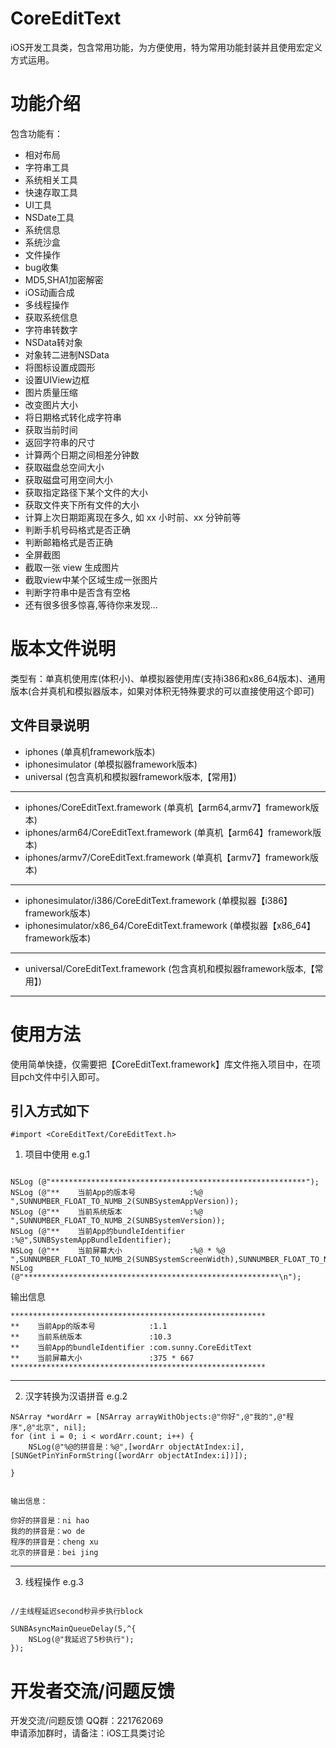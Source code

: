 # CoreEditText

iOS开发工具类，包含常用功能，为方便使用，特为常用功能封装并且使用宏定义方式运用。

# 功能介绍

包含功能有：
* 相对布局
* 字符串工具
* 系统相关工具
* 快速存取工具
* UI工具
* NSDate工具
* 系统信息
* 系统沙盒
* 文件操作
* bug收集
* MD5,SHA1加密解密
* iOS动画合成
* 多线程操作
* 获取系统信息
* 字符串转数字 
* NSData转对象 
* 对象转二进制NSData 
* 将图标设置成圆形 
* 设置UIView边框 
* 图片质量压缩 
* 改变图片大小 
* 将日期格式转化成字符串 
* 获取当前时间 
* 返回字符串的尺寸 
* 计算两个日期之间相差分钟数 
* 获取磁盘总空间大小 
* 获取磁盘可用空间大小 
* 获取指定路径下某个文件的大小 
* 获取文件夹下所有文件的大小 
* 计算上次日期距离现在多久, 如 xx 小时前、xx 分钟前等 
* 判断手机号码格式是否正确 
* 判断邮箱格式是否正确 
* 全屏截图 
* 截取一张 view 生成图片 
* 截取view中某个区域生成一张图片 
* 判断字符串中是否含有空格
* 还有很多很多惊喜,等待你来发现…

# 版本文件说明

类型有：单真机使用库(体积小)、单模拟器使用库(支持i386和x86_64版本)、通用版本(合并真机和模拟器版本，如果对体积无特殊要求的可以直接使用这个即可)

## 文件目录说明

* iphones                                       (单真机framework版本)
* iphonesimulator                               (单模拟器framework版本)
* universal                                     (包含真机和模拟器framework版本,【常用】)

* * *

* iphones/CoreEditText.framework                (单真机【arm64,armv7】framework版本)
* iphones/arm64/CoreEditText.framework          (单真机【arm64】framework版本)
* iphones/armv7/CoreEditText.framework          (单真机【armv7】framework版本)

* * *

* iphonesimulator/i386/CoreEditText.framework   (单模拟器【i386】framework版本)
* iphonesimulator/x86_64/CoreEditText.framework (单模拟器【x86_64】framework版本)

* * *

* universal/CoreEditText.framework              (包含真机和模拟器framework版本,【常用】)

* * *



# 使用方法

使用简单快捷，仅需要把【CoreEditText.framework】库文件拖入项目中，在项目pch文件中引入即可。

## 引入方式如下

```#import <CoreEditText/CoreEditText.h>```

1. 项目中使用 e.g.1

```

NSLog (@"*********************************************************");
NSLog (@"**    当前App的版本号            :%@ ",SUNNUMBER_FLOAT_TO_NUMB_2(SUNBSystemAppVersion));
NSLog (@"**    当前系统版本               :%@ ",SUNNUMBER_FLOAT_TO_NUMB_2(SUNBSystemVersion));
NSLog (@"**    当前App的bundleIdentifier :%@",SUNBSystemAppBundleIdentifier);
NSLog (@"**    当前屏幕大小               :%@ * %@ ",SUNNUMBER_FLOAT_TO_NUMB_2(SUNBSystemScreenWidth),SUNNUMBER_FLOAT_TO_NUMB_2(SUNBSystemScreenHeight));
NSLog (@"*********************************************************\n");

```

输出信息

```
*********************************************************
**    当前App的版本号            :1.1 
**    当前系统版本               :10.3 
**    当前App的bundleIdentifier :com.sunny.CoreEditText
**    当前屏幕大小               :375 * 667 
*********************************************************

```

* * *

2. 汉字转换为汉语拼音 e.g.2

```
NSArray *wordArr = [NSArray arrayWithObjects:@"你好",@"我的",@"程序",@"北京", nil];
for (int i = 0; i < wordArr.count; i++) {
    NSLog(@"%@的拼音是：%@",[wordArr objectAtIndex:i],[SUNGetPinYinFormString([wordArr objectAtIndex:i])]);

}


输出信息：

你好的拼音是：ni hao
我的的拼音是：wo de
程序的拼音是：cheng xu
北京的拼音是：bei jing

```

* * *

3. 线程操作 e.g.3

```

//主线程延迟second秒异步执行block

SUNBAsyncMainQueueDelay(5,^{
    NSLog(@"我延迟了5秒执行");
});

```

# 开发者交流/问题反馈

开发交流/问题反馈 QQ群：221762069 <br>
申请添加群时，请备注：iOS工具类讨论
